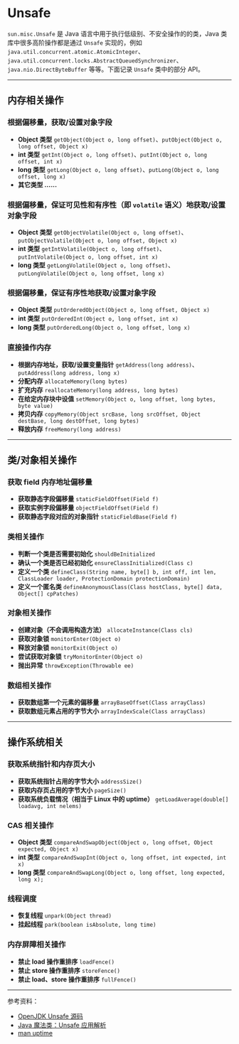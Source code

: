 # Unsafe

`sun.misc.Unsafe` 是 Java 语言中用于执行低级别、不安全操作的的类，Java 类库中很多高阶操作都是通过 `Unsafe` 实现的，例如 `java.util.concurrent.atomic.AtomicInteger`、`java.util.concurrent.locks.AbstractQueuedSynchronizer`、`java.nio.DirectByteBuffer` 等等。下面记录 `Unsafe` 类中的部分 API。

---

## 内存相关操作

### 根据偏移量，获取/设置对象字段

- **Object 类型** `getObject(Object o, long offset)`、`putObject(Object o, long offset, Object x)`
- **int 类型** `getInt(Object o, long offset)`、`putInt(Object o, long offset, int x)`
- **long 类型** `getLong(Object o, long offset)`、`putLong(Object o, long offset, long x)`
- **其它类型 ......**

### 根据偏移量，保证可见性和有序性（即 `volatile` 语义）地获取/设置对象字段

- **Object 类型** `getObjectVolatile(Object o, long offset)`、`putObjectVolatile(Object o, long offset, Object x)`
- **int 类型** `getIntVolatile(Object o, long offset)`、`putIntVolatile(Object o, long offset, int x)`
- **long 类型** `getLongVolatile(Object o, long offset)`、`putLongVolatile(Object o, long offset, long x)`

### 根据偏移量，保证有序性地获取/设置对象字段

- **Object 类型** `putOrderedObject(Object o, long offset, Object x)`
- **int 类型** `putOrderedInt(Object o, long offset, int x)`
- **long 类型** `putOrderedLong(Object o, long offset, long x)`

### 直接操作内存

- **根据内存地址，获取/设置变量指针** `getAddress(long address)`、`putAddress(long address, long x)`
- **分配内存** `allocateMemory(long bytes)`
- **扩充内存** `reallocateMemory(long address, long bytes)`
- **在给定内存块中设值** `setMemory(Object o, long offset, long bytes, byte value)`
- **拷贝内存** `copyMemory(Object srcBase, long srcOffset, Object destBase, long destOffset, long bytes)`
- **释放内存** `freeMemory(long address)`

---

## 类/对象相关操作

### 获取 field 内存地址偏移量

- **获取静态字段偏移量** `staticFieldOffset(Field f)`
- **获取实例字段偏移量** `objectFieldOffset(Field f)`
- **获取静态字段对应的对象指针** `staticFieldBase(Field f)`

### 类相关操作

- **判断一个类是否需要初始化** `shouldBeInitialized`
- **确认一个类是否已经初始化** `ensureClassInitialized(Class c)`
- **定义一个类** `defineClass(String name, byte[] b, int off, int len, ClassLoader loader, ProtectionDomain protectionDomain)`
- **定义一个匿名类** `defineAnonymousClass(Class hostClass, byte[] data, Object[] cpPatches)`

### 对象相关操作

- **创建对象（不会调用构造方法）** `allocateInstance(Class cls)`
- **获取对象锁** `monitorEnter(Object o)`
- **释放对象锁** `monitorExit(Object o)`
- **尝试获取对象锁** `tryMonitorEnter(Object o)`
- **抛出异常** `throwException(Throwable ee)`

### 数组相关操作

- **获取数组第一个元素的偏移量** `arrayBaseOffset(Class arrayClass)`
- **获取数组元素占用的字节大小** `arrayIndexScale(Class arrayClass)`

---

## 操作系统相关

### 获取系统指针和内存页大小

- **获取系统指针占用的字节大小** `addressSize()`
- **获取内存页占用的字节大小** `pageSize()`
- **获取系统负载情况（相当于 Linux 中的 uptime）** `getLoadAverage(double[] loadavg, int nelems)`

### CAS 相关操作

- **Object 类型** `compareAndSwapObject(Object o, long offset, Object expected, Object x)`
- **int 类型** `compareAndSwapInt(Object o, long offset, int expected, int x)`
- **long 类型** `compareAndSwapLong(Object o, long offset, long expected, long x);`

### 线程调度

- **恢复线程** `unpark(Object thread)`
- **挂起线程** `park(boolean isAbsolute, long time)`

### 内存屏障相关操作

- **禁止 load 操作重排序** `loadFence()`
- **禁止 store 操作重排序** `storeFence()`
- **禁止 load、store 操作重排序** `fullFence()`

---

参考资料：

- [OpenJDK Unsafe 源码](http://hg.openjdk.java.net/jdk8/jdk8/jdk/file/687fd7c7986d/src/share/classes/sun/misc/Unsafe.java)
- [Java 魔法类：Unsafe 应用解析](https://tech.meituan.com/2019/02/14/talk-about-java-magic-class-unsafe.html)
- [man uptime](https://man.linuxde.net/uptime)
